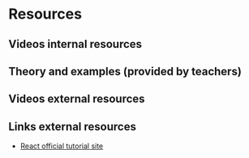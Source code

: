 # Resources

## Videos internal resources

## Theory and examples (provided by teachers)

## Videos external resources

## Links external resources

- [React official tutorial site](https://react.dev/)
